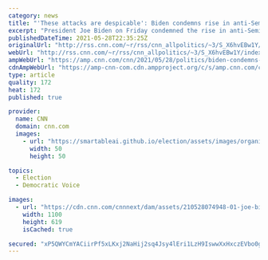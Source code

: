 ```yaml
---
category: news
title: "'These attacks are despicable': Biden condemns rise in anti-Semitic incidents"
excerpt: "President Joe Biden on Friday condemned the rise in anti-Semitic attacks across the country in recent weeks, saying the incidents are \"despicable, unconscionable, un-American, and they must stop.\"\n    \n"
publishedDateTime: 2021-05-28T22:35:25Z
originalUrl: "http://rss.cnn.com/~r/rss/cnn_allpolitics/~3/S_X6hvEBw1Y/index.html"
webUrl: "http://rss.cnn.com/~r/rss/cnn_allpolitics/~3/S_X6hvEBw1Y/index.html"
ampWebUrl: "https://amp.cnn.com/cnn/2021/05/28/politics/biden-condemns-anti-semitic-attacks/index.html"
cdnAmpWebUrl: "https://amp-cnn-com.cdn.ampproject.org/c/s/amp.cnn.com/cnn/2021/05/28/politics/biden-condemns-anti-semitic-attacks/index.html"
type: article
quality: 172
heat: 172
published: true

provider:
  name: CNN
  domain: cnn.com
  images:
    - url: "https://smartableai.github.io/election/assets/images/organizations/cnn.com-50x50.jpg"
      width: 50
      height: 50

topics:
  - Election
  - Democratic Voice

images:
  - url: "https://cdn.cnn.com/cnnnext/dam/assets/210528074948-01-joe-biden-0520-super-tease.jpg"
    width: 1100
    height: 619
    isCached: true

secured: "xP5QWYCmYACiirPf5xLKxj2NaHij2sq4Jsy4lEri1LzH9IswwXxHxczEVbo0g9obPzWnPbM9h74ucjD/fNh/GvIkmeFfd8yj8xml2AfU8Kp5w/xvdKTdHxxS5XYSV4X6sZs3fv78ce10yHZMDvGAvZ9wzbbm0EGMF9Oq27WjfkA43ImVu/vVLYpwqggpIHiIMHU/0HdW3l6MaUlM2CNrtq8cPYmnZe28utLtRSPKK7IkkIj2rEvd7Xv/yiuIvEw1VDcECagTtA5pVwmbslMDfQIUli1y0GMIr7iFTXNCkR++SZtQhHUCyG3+pr9rIUaNbFmc9JhYRojnDRyTg2G09WlN8MKMxf4Wm6WsBkMOeOw=;SvscOTRGruRntj/UlbwUFg=="
---
```


